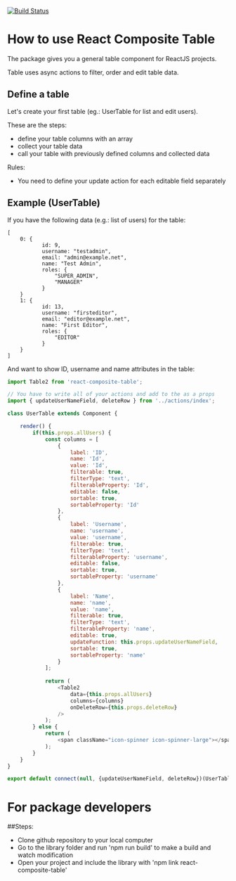 [![Build Status](https://travis-ci.org/davidcsejtei/react-composite-table.svg?branch=master)](https://travis-ci.org/davidcsejtei/react-composite-table)

# How to use React Composite Table

The package gives you a general table component for ReactJS projects.

Table uses async actions to filter, order and edit table data.

## Define a table

Let's create your first table (eg.: UserTable for list and edit users).

These are the steps:
- define your table columns with an array
- collect your table data
- call your table with previously defined columns and collected data

Rules:
- You need to define your update action for each editable field separately

## Example (UserTable)

If you have the following data (e.g.: list of users) for the table:

```
[
    0: {
           id: 9,
           username: "testadmin",
           email: "admin@example.net",
           name: "Test Admin",
           roles: {
               "SUPER_ADMIN",
               "MANAGER"
           }
    }
    1: {
           id: 13,
           username: "firsteditor",
           email: "editor@example.net",
           name: "First Editor",
           roles: {
               "EDITOR"
           }
    }
]

```

And want to show ID, username and name attributes in the table:

```javascript
import Table2 from 'react-composite-table';

// You have to write all of your actions and add to the as a props
import { updateUserNameField, deleteRow } from '../actions/index';

class UserTable extends Component {

    render() {
        if(this.props.allUsers) {
            const columns = [
                {
                    label: 'ID',
                    name: 'Id',
                    value: 'Id',
                    filterable: true,
                    filterType: 'text',
                    filterableProperty: 'Id',
                    editable: false,
                    sortable: true,
                    sortableProperty: 'Id'
                },
                {
                    label: 'Username',
                    name: 'username',
                    value: 'username',
                    filterable: true,
                    filterType: 'text',
                    filterableProperty: 'username',
                    editable: false,
                    sortable: true,
                    sortableProperty: 'username'
                },
                {
                    label: 'Name',
                    name: 'name',
                    value: 'name',
                    filterable: true,
                    filterType: 'text',
                    filterableProperty: 'name',
                    editable: true,
                    updateFunction: this.props.updateUserNameField,
                    sortable: true,
                    sortableProperty: 'name'
                }
            ];
            
            return (
                <Table2
                    data={this.props.allUsers}
                    columns={columns}
                    onDeleteRow={this.props.deleteRow}
                />
            );
        } else {
            return (
                <span className="icon-spinner icon-spinner-large"></span>
            );
        }
    }
}

export default connect(null, {updateUserNameField, deleteRow})(UserTable);
```

# For package developers

##Steps:
- Clone github repository to your local computer
- Go to the library folder and run 'npm run build' to make a build and watch modification
- Open your project and include the library with 'npm link react-composite-table' 
